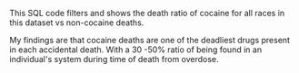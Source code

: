 This SQL code filters and shows the death ratio of cocaine for all races in this dataset vs non-cocaine deaths.

My findings are that cocaine deaths are one of the deadliest drugs present in each accidental death. With a 30 -50% ratio of being found in an individual's system during time of death from overdose.  
